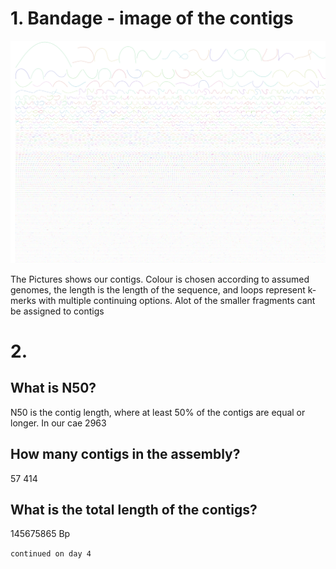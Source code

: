 # 1. Bandage - image of the contigs

![image](./images/Bandage_day3.png)

The Pictures shows our contigs. Colour is chosen according to assumed genomes, the length is the length of the sequence, and loops represent k-merks with multiple continuing options. Alot of the smaller fragments cant be assigned to contigs
# 2. 
 ## What is N50?
 N50 is the contig length, where at least 50% of the contigs are equal or longer.
 In our cae 2963 
 ## How many contigs in the assembly?
57 414
## What is the total length of the contigs?
145675865 Bp

`continued on day 4`
